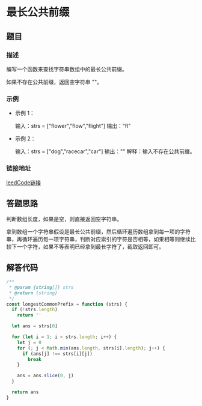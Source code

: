 # 最长公共前缀

## 题目

### 描述
编写一个函数来查找字符串数组中的最长公共前缀。

如果不存在公共前缀，返回空字符串 ""。

### 示例
- 示例 1：

    输入：strs = ["flower","flow","flight"]
    输出："fl"
- 示例 2：

    输入：strs = ["dog","racecar","car"]
    输出：""
    解释：输入不存在公共前缀。

### 链接地址

[leedCode链接](https://leetcode.cn/problems/longest-common-prefix/description/?envType=study-plan-v2&envId=top-interview-150)

## 答题思路

判断数组长度，如果是空，则直接返回空字符串。

拿到数组一个字符串假设是最长公共前缀，然后循环遍历数组拿到每一项的字符串，再循环遍历每一项字符串，判断对应索引的字符是否相等，如果相等则继续比较下一个字符，如果不等表明已经拿到最长字符了，截取返回即可。

## 解答代码

```js
/**
 * @param {string[]} strs
 * @return {string}
 */
const longestCommonPrefix = function (strs) {
  if (!strs.length)
    return ''

  let ans = strs[0]

  for (let i = 1; i < strs.length; i++) {
    let j = 0
    for (; j < Math.min(ans.length, strs[i].length); j++) {
      if (ans[j] !== strs[i][j])
        break
    }

    ans = ans.slice(0, j)
  }

  return ans
}
```